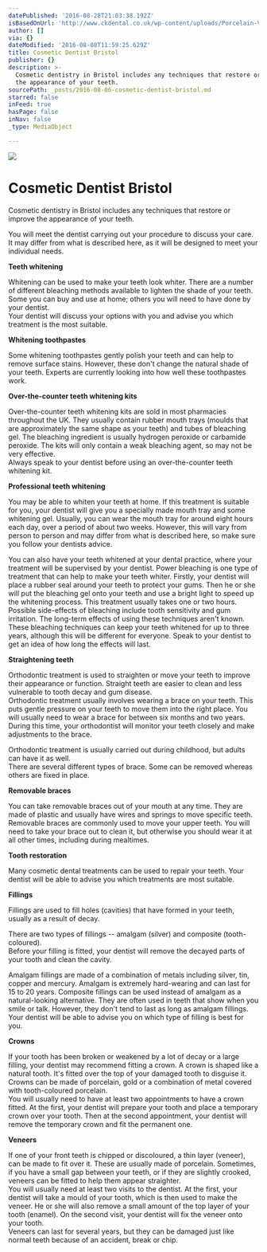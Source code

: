 ```yaml
---
datePublished: '2016-08-28T21:03:38.192Z'
isBasedOnUrl: 'http://www.ckdental.co.uk/wp-content/uploads/Porcelain-Veneers.mp4'
author: []
via: {}
dateModified: '2016-08-08T11:59:25.629Z'
title: Cosmetic Dentist Bristol
publisher: {}
description: >-
  Cosmetic dentistry in Bristol includes any techniques that restore or improve
  the appearance of your teeth.
sourcePath: _posts/2016-08-06-cosmetic-dentist-bristol.md
starred: false
inFeed: true
hasPage: false
inNav: false
_type: MediaObject

---
```

![](https://the-grid-user-content.s3-us-west-2.amazonaws.com/d048a3bc-c717-4cea-8b55-78b13f14916b.jpg)

# Cosmetic Dentist Bristol

Cosmetic dentistry in Bristol includes any techniques that restore or improve the appearance of your teeth.

You will meet the dentist carrying out your procedure to discuss your care. It may differ from what is described here, as it will be designed to meet your individual needs.

**Teeth whitening**

Whitening can be used to make your teeth look whiter. There are a number of different bleaching methods available to lighten the shade of your teeth. Some you can buy and use at home; others you will need to have done by your dentist.  
Your dentist will discuss your options with you and advise you which treatment is the most suitable.

**Whitening toothpastes**

Some whitening toothpastes gently polish your teeth and can help to remove surface stains. However, these don't change the natural shade of your teeth. Experts are currently looking into how well these toothpastes work.

**Over-the-counter teeth whitening kits**

Over-the-counter teeth whitening kits are sold in most pharmacies throughout the UK. They usually contain rubber mouth trays (moulds that are approximately the same shape as your teeth) and tubes of bleaching gel. The bleaching ingredient is usually hydrogen peroxide or carbamide peroxide. The kits will only contain a weak bleaching agent, so may not be very effective.  
Always speak to your dentist before using an over-the-counter teeth whitening kit.

**Professional teeth whitening**

You may be able to whiten your teeth at home. If this treatment is suitable for you, your dentist will give you a specially made mouth tray and some whitening gel. Usually, you can wear the mouth tray for around eight hours each day, over a period of about two weeks. However, this will vary from person to person and may differ from what is described here, so make sure you follow your dentists advice.

You can also have your teeth whitened at your dental practice, where your treatment will be supervised by your dentist. Power bleaching is one type of treatment that can help to make your teeth whiter. Firstly, your dentist will place a rubber seal around your teeth to protect your gums. Then he or she will put the bleaching gel onto your teeth and use a bright light to speed up the whitening process. This treatment usually takes one or two hours.  
Possible side-effects of bleaching include tooth sensitivity and gum irritation. The long-term effects of using these techniques aren't known. These bleaching techniques can keep your teeth whitened for up to three years, although this will be different for everyone. Speak to your dentist to get an idea of how long the effects will last.

**Straightening teeth**

Orthodontic treatment is used to straighten or move your teeth to improve their appearance or function. Straight teeth are easier to clean and less vulnerable to tooth decay and gum disease.  
Orthodontic treatment usually involves wearing a brace on your teeth. This puts gentle pressure on your teeth to move them into the right place. You will usually need to wear a brace for between six months and two years. During this time, your orthodontist will monitor your teeth closely and make adjustments to the brace.

Orthodontic treatment is usually carried out during childhood, but adults can have it as well.  
There are several different types of brace. Some can be removed whereas others are fixed in place.

**Removable braces**

You can take removable braces out of your mouth at any time. They are made of plastic and usually have wires and springs to move specific teeth. Removable braces are commonly used to move your upper teeth. You will need to take your brace out to clean it, but otherwise you should wear it at all other times, including during mealtimes.

**Tooth restoration**

Many cosmetic dental treatments can be used to repair your teeth. Your dentist will be able to advise you which treatments are most suitable.

**Fillings**

Fillings are used to fill holes (cavities) that have formed in your teeth, usually as a result of decay.

There are two types of fillings -- amalgam (silver) and composite (tooth-coloured).  
Before your filling is fitted, your dentist will remove the decayed parts of your tooth and clean the cavity.

Amalgam fillings are made of a combination of metals including silver, tin, copper and mercury. Amalgam is extremely hard-wearing and can last for 15 to 20 years. Composite fillings can be used instead of amalgam as a natural-looking alternative. They are often used in teeth that show when you smile or talk. However, they don't tend to last as long as amalgam fillings. Your dentist will be able to advise you on which type of filling is best for you.

**Crowns**

If your tooth has been broken or weakened by a lot of decay or a large filling, your dentist may recommend fitting a crown. A crown is shaped like a natural tooth. It's fitted over the top of your damaged tooth to disguise it. Crowns can be made of porcelain, gold or a combination of metal covered with tooth-coloured porcelain.  
You will usually need to have at least two appointments to have a crown fitted. At the first, your dentist will prepare your tooth and place a temporary crown over your tooth. Then at the second appointment, your dentist will remove the temporary crown and fit the permanent one.

**Veneers**

If one of your front teeth is chipped or discoloured, a thin layer (veneer), can be made to fit over it. These are usually made of porcelain. Sometimes, if you have a small gap between your teeth, or if they are slightly crooked, veneers can be fitted to help them appear straighter.  
You will usually need at least two visits to the dentist. At the first, your dentist will take a mould of your tooth, which is then used to make the veneer. He or she will also remove a small amount of the top layer of your tooth (enamel). On the second visit, your dentist will fix the veneer onto your tooth.  
Veneers can last for several years, but they can be damaged just like normal teeth because of an accident, break or chip.